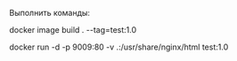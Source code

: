Выполнить команды:

docker image build . --tag=test:1.0    

docker run -d -p 9009:80 -v .:/usr/share/nginx/html test:1.0
